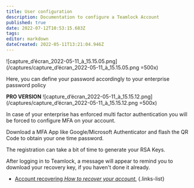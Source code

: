 ```yaml
---
title: User configuration
description: Documentation to configure a Teamlock Account
published: true
date: 2022-07-12T10:53:15.683Z
tags: 
editor: markdown
dateCreated: 2022-05-11T13:21:04.946Z
---
```


![capture_d’écran_2022-05-11_à_15.15.05.png](/captures/capture_d’écran_2022-05-11_à_15.15.05.png =500x)

Here, you can define your password accordingly to your enterprise password policy

**PRO VERSION** 
![capture_d’écran_2022-05-11_à_15.15.12.png](/captures/capture_d’écran_2022-05-11_à_15.15.12.png =500x)

In case of your enterprise has enforced multi factor authentication you will be forced to configure MFA on your account.

Download a MFA App like Google/Microsoft Authenticator and flash the QR Code to obtain your one time password.

The registration can take a bit of time to generate your RSA Keys.

After logging in to Teamlock, a message will appear to remind you to download your recovery key, if you haven't done it already.

- [Account recovering *How to recover your account.*](/usage/user/recover)
{.links-list}